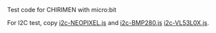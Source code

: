 Test code for CHIRIMEN with micro:bit

For I2C test, copy [i2c-NEOPIXEL.js](https://chirimen.org/chirimen-raspi3/gc/contrib/drivers/i2c-NEOPIXEL_I2C.js) and [i2c-BMP280.js](https://chirimen.org/chirimen-raspi3/gc/contrib/drivers/i2c-BMP280.js) [i2c-VL53L0X.js](https://chirimen.org/chirimen-raspi3/gc/contrib/drivers/i2c-VL53L0X.js).
